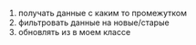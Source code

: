 1. получать данные с каким то промежутком 
2. фильтровать данные на новые/старые
3. обновлять из в моем классе 
